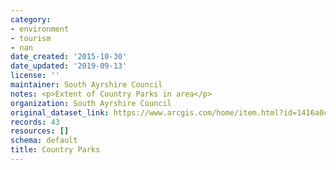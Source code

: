 ```yaml
---
category:
- environment
- tourism
- nan
date_created: '2015-10-30'
date_updated: '2019-09-13'
license: ''
maintainer: South Ayrshire Council
notes: <p>Extent of Country Parks in area</p>
organization: South Ayrshire Council
original_dataset_link: https://www.arcgis.com/home/item.html?id=1416a0c5fb0d402e804c54935befd32e
records: 43
resources: []
schema: default
title: Country Parks
---
```

